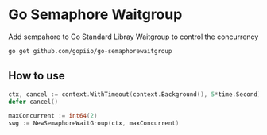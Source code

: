 # Go Semaphore Waitgroup

Add sempahore to Go Standard Libray Waitgroup to control the concurrency

```bash
go get github.com/gopiio/go-semaphorewaitgroup
```

## How to use

```go
ctx, cancel := context.WithTimeout(context.Background(), 5*time.Second)
defer cancel()

maxConcurrent := int64(2)
swg := NewSemaphoreWaitGroup(ctx, maxConcurrent)
```

